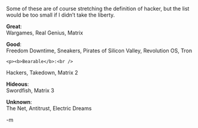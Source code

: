 <p>Some of these are of course stretching the definition of hacker, but the list would be too small if I didn&#8217;t take the liberty.</p>
	<p><b>Great</b>:<br />
Wargames, Real Genius, Matrix</p>
	<p><b>Good</b>:<br />
Freedom Downtime, Sneakers, Pirates of Silicon Valley, Revolution OS, Tron</p>

	<p><b>Bearable</b>:<br />
Hackers, Takedown, Matrix 2</p>
	<p><b>Hideous</b>:<br />
Swordfish, Matrix 3</p>
	<p><b>Unknown</b>:<br />
The Net, Antitrust, Electric Dreams</p>
-m
